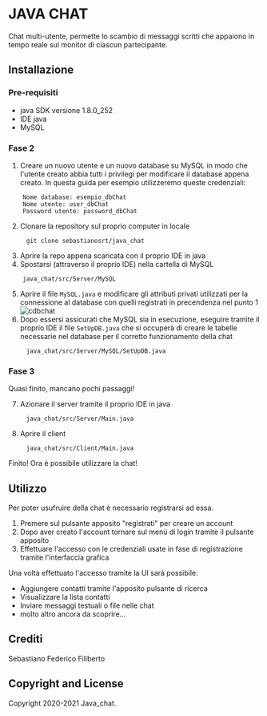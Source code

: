 # JAVA CHAT
Chat multi-utente, permette lo scambio di messaggi scritti che appaiono in tempo reale sul monitor di ciascun partecipante.
## Installazione 
### Pre-requisiti
* java SDK versione 1.8.0_252
* IDE java
* MySQL
### Fase 2

1. Creare un nuovo utente e un nuovo database su MySQL in modo che l'utente creato abbia tutti i privilegi per modificare il database appena creato. In questa guida per esempio utilizzeremo queste credenziali: 
```
	Nome database: esempio_dbChat
	Nome utente: user_dbChat
	Password utente: password_dbChat
```
2. Clonare la repository sul proprio computer in locale
```
	 git clone sebastianosrt/java_chat
```
3.  Aprire la repo appena scaricata con il proprio IDE in java
4. Spostarsi (attraverso il proprio IDE) nella cartella di MySQL
```
	java_chat/src/Server/MySQL
```
5. Aprire il file `MySQL.java` e modificare gli attributi privati utilizzati per la connessione al database con quelli registrati in precendenza nel punto 1
<img src="https://i.ibb.co/Hn6qY6g/cdbchat.png" alt="cdbchat" border="0"> <!--http://prnt.sc/shtma1 da aggiungere alla fine-->
6. Dopo essersi assicurati che MySQL sia in esecuzione, eseguire tramite il proprio IDE il file `SetUpDB.java` che si occuperà di creare le tabelle necessarie nel database per il corretto funzionamento della chat
```
	 java_chat/src/Server/MySQL/SetUpDB.java
```

### Fase 3
Quasi finito, mancano pochi passaggi!

7.  Azionare il server tramite il proprio IDE in java
```
	 java_chat/src/Server/Main.java
```
8. Aprire il client 
```
	 java_chat/src/Client/Main.java
```

Finito! Ora è possibile utilizzare la chat!

## Utilizzo
Per poter usufruire della chat è necessario registrarsi ad essa.
1. Premere sul pulsante apposito "registrati" per creare un account
2. Dopo aver creato l'account tornare sul menù di login tramite il pulsante apposito
3. Effettuare l'accesso con le credenziali usate in fase di registrazione tramite l'interfaccia grafica

Una volta effettuato l'accesso tramite la UI sarà possibile: 
* Aggiungere contatti tramite l'apposito pulsante di ricerca
* Visualizzare la lista contatti
* Inviare messaggi testuali o file nelle chat
* molto altro ancora da scoprire...

## Crediti 
Sebastiano
Federico
Filiberto

##  Copyright and License
Copyright 2020-2021 Java_chat. 
